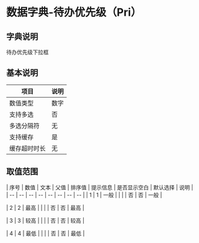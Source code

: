 # 数据字典-待办优先级（Pri）
## 字典说明
待办优先级下拉框

## 基本说明
| 项目 | 说明 |
| -- | -- |
| 数值类型 | 数字 |
| 支持多选 | 否 |
| 多选分隔符 | 无 |
| 支持缓存 | 是 |
| 缓存超时时长 | 无 |

## 取值范围
| 序号 | 数值 | 文本 | 父值 | 排序值 | 提示信息 | 是否显示空白 | 默认选择 | 说明 |
| -- | -- | -- | -- | -- | -- | -- | -- |
| 1 | 1 | 一般 |  |  |  | 否 | 否 | 一般 |

| 2 | 2 | 最高 |  |  |  | 否 | 否 | 最高 |

| 3 | 3 | 较高 |  |  |  | 否 | 否 | 较高 |

| 4 | 4 | 最低 |  |  |  | 否 | 否 | 最低 |


